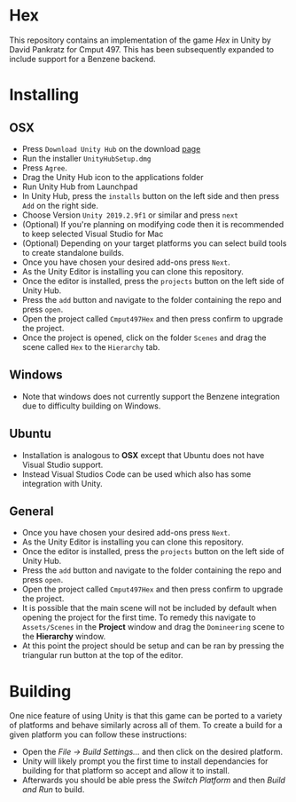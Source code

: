 # Hex

This repository contains an implementation of the game *Hex* in Unity by David Pankratz for Cmput 497. This has been subsequently expanded to include support for a Benzene backend. 

# Installing

## OSX
 - Press `Download Unity Hub` on the download [page][Unity hub download]
 - Run the installer `UnityHubSetup.dmg`
 - Press `Agree`.
 - Drag the Unity Hub icon to the applications folder
 - Run Unity Hub from Launchpad
 - In Unity Hub, press the `installs` button on the left side and then press `Add` on the right side.
 - Choose Version `Unity 2019.2.9f1` or similar and press `next`
 - (Optional) If you're planning on modifying code then it is recommended to keep selected Visual Studio for Mac
 - (Optional) Depending on your target platforms you can select build tools to create standalone builds.
 - Once you have chosen your desired add-ons press `Next`.
 - As the Unity Editor is installing you can clone this repository.
 - Once the editor is installed, press the `projects` button on the left side of Unity Hub.
 - Press the `add` button and navigate to the folder containing the repo and press `open`.
 - Open the project called `Cmput497Hex` and then press confirm to upgrade the project.
 - Once the project is opened, click on the folder `Scenes` and drag the scene called `Hex` to the `Hierarchy` tab.

## Windows
 - Note that windows does not currently support the Benzene integration due to difficulty building on Windows.

## Ubuntu
 - Installation is analogous to **OSX** except that Ubuntu does not have Visual Studio support. 
 - Instead Visual Studios Code can be used which also has some integration with Unity. 

## General
 - Once you have chosen your desired add-ons press `Next`.
 - As the Unity Editor is installing you can clone this repository.
 - Once the editor is installed, press the `projects` button on the left side of Unity Hub.
 - Press the `add` button and navigate to the folder containing the repo and press `open`.
 - Open the project called `Cmput497Hex` and then press confirm to upgrade the project.
 - It is possible that the main scene will not be included by default when opening the project for the first time. To remedy this navigate to `Assets/Scenes` in the **Project** window and drag the `Domineering` scene to the **Hierarchy** window. 
 - At this point the project should be setup and can be ran by pressing the triangular run button at the top of the editor. 

# Building
 One nice feature of using Unity is that this game can be ported to a variety of platforms and behave similarly across all of them. To create a build for a given platform you can follow these instructions:
 - Open the  *File -> Build Settings...* and then click on the desired platform. 
 - Unity will likely prompt you the first time to install dependancies for building for that platform so accept and allow it to install.
 - Afterwards you should be able press the *Switch Platform* and then *Build and Run* to build. 

[Unity hub download]: <https://unity3d.com/get-unity/download>
